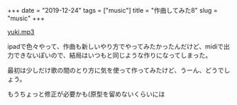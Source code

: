 +++
date = "2019-12-24"
tags = ["music"]
title = "作曲してみた8"
slug = "music"
+++

[yuki.mp3](/music/yuki.mp3)

ipadで色々やって、作曲も新しいやり方でやってみたかったんだけど、midiで出力できないぽいので、結局はいつもと同じような作りになってしまった。

最初は少しだけ歌の間のとり方に気を使って作ってみたけど、うーん、どうでしょう。

もうちょっと修正が必要かも(原型を留めないくらいには


